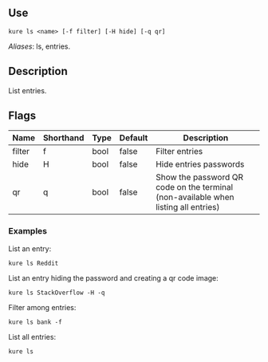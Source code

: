 ## Use

`kure ls <name> [-f filter] [-H hide] [-q qr]`

*Aliases*: ls, entries.

## Description

List entries.

## Flags 

|  Name     | Shorthand |     Type      |    Default    |                                  Description                                         |
|-----------|-----------|---------------|---------------|--------------------------------------------------------------------------------------|
| filter    | f         | bool          | false         | Filter entries                                                                       |
| hide      | H         | bool          | false         | Hide entries passwords                                                               |
| qr        | q         | bool          | false         | Show the password QR code on the terminal (non-available when listing all entries)   |


### Examples

List an entry:
```
kure ls Reddit
```

List an entry hiding the password and creating a qr code image:
```
kure ls StackOverflow -H -q
```

Filter among entries:
```
kure ls bank -f
```

List all entries:
```
kure ls
```